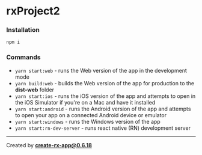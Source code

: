 # rxProject2

### Installation
```shell
npm i
```
### Commands

- `yarn start:web` - runs the Web version of the app in the development mode
- `yarn build:web` - builds the Web version of the app for production to the **dist-web** folder
- `yarn start:ios` - runs the iOS version of the app and attempts to open in the iOS Simulator if you're on a Mac and have it installed
- `yarn start:android` - runs the Android version of the app and attempts to open your app on a connected Android device or emulator
- `yarn start:windows` - runs the Windows version of the app
- `yarn start:rn-dev-server` - runs react native (RN) development server

---
Created by **create-rx-app@0.6.18**
